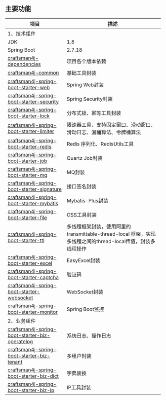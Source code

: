 ## 主要功能

| 项目                                                                                                                                                              | 描述                                                                         |
|-----------------------------------------------------------------------------------------------------------------------------------------------------------------|----------------------------------------------------------------------------|
| 1、技术组件                                                                                                                                                          |                                                                            |
| JDK                                                                                                                                                             | 1.8                                                                        |
| Spring Boot                                                                                                                                                     | 2.7.18                                                                     |
| [craftsman4j-dependencies](https://github.com/slipper4j/craftsman4j-framework/tree/master/craftsman4j-dependencies)                                             | 项目各个版本依赖                                                                   |
| [craftsman4j-common](https://github.com/slipper4j/craftsman4j-framework/tree/master/craftsman4j-common)                                                         | 基础工具封装                                                                     |
| [craftsman4j-spring-boot-starter-web](https://github.com/slipper4j/craftsman4j-framework/tree/master/craftsman4j-spring-boot-starter-web)                       | Spring Web封装                                                               |
| [craftsman4j-spring-boot-starter-security](https://github.com/slipper4j/craftsman4j-framework/tree/master/craftsman4j-spring-boot-starter-security)             | Spring Security封装                                                          |
| [craftsman4j-spring-boot-starter-lock](https://github.com/slipper4j/craftsman4j-framework/tree/master/craftsman4j-spring-boot-starter-protection)               | 分布式锁、幂等工具封装                                                                |
| [craftsman4j-spring-boot-starter-limiter](https://github.com/slipper4j/craftsman4j-framework/tree/master/craftsman4j-spring-boot-starter-limiter)               | 限速器工具，支持固定窗口、滑动窗口、滑动日志、漏桶算法、令牌桶算法                                          |
| [craftsman4j-spring-boot-starter-redis](https://github.com/slipper4j/craftsman4j-framework/tree/master/craftsman4j-spring-boot-starter-redis)                   | Redis 序列化、RedisUtils工具                                                     |
| [craftsman4j-spring-boot-starter-job](https://github.com/slipper4j/craftsman4j-framework/tree/master/craftsman4j-spring-boot-starter-job)                       | Quartz Job封装                                                               |
| [craftsman4j-spring-boot-starter-mq](https://github.com/slipper4j/craftsman4j-framework/tree/master/craftsman4j-spring-boot-starter-mq)                         | MQ封装                                                                       |
| [craftsman4j-spring-boot-starter-signature](https://github.com/slipper4j/craftsman4j-framework/tree/master/craftsman4j-spring-boot-starter-signature)           | 接口签名封装                                                                     |
| [craftsman4j-spring-boot-starter-mybatis](https://github.com/slipper4j/craftsman4j-framework/tree/master/craftsman4j-spring-boot-starter-mybatis)               | Mybatis-Plus封装                                                             |
| [craftsman4j-spring-boot-starter-file](https://github.com/slipper4j/craftsman4j-framework/tree/master/craftsman4j-spring-boot-starter-file)                     | OSS工具封装                                                                    |
| [craftsman4j-spring-boot-starter-ttl](https://github.com/slipper4j/craftsman4j-framework/tree/master/craftsman4j-spring-boot-starter-ttl)                       | 多线程框架封装，使用阿里的 transmittable-thread-local 框架，实现多线程之间的thread-local传值，封装多线程操作 |
| [craftsman4j-spring-boot-starter-excel](https://github.com/slipper4j/craftsman4j-framework/tree/master/craftsman4j-spring-boot-starter-excel)                   | EasyExcel封装                                                                |
| [craftsman4j-spring-boot-starter-captcha](https://github.com/slipper4j/craftsman4j-framework/tree/master/craftsman4j-spring-boot-starter-captcha)               | 验证码                                                                        |
| [craftsman4j-spring-boot-starter-websocket](https://github.com/slipper4j/craftsman4j-framework/tree/master/craftsman4j-spring-boot-starter-websocket)           | WebSocket封装                                                                |
| [craftsman4j-spring-boot-starter-monitor](https://github.com/slipper4j/craftsman4j-framework/tree/master/craftsman4j-spring-boot-starter-monitor)               | Spring Boot监控                                                              |
| 2、业务组件                                                                                                                                                          |                                                                            |
| [craftsman4j-spring-boot-starter-biz-operatelog](https://github.com/slipper4j/craftsman4j-framework/tree/master/craftsman4j-spring-boot-starter-biz-operatelog) | 系统日志、操作日志                                                                  |                                                            |
| [craftsman4j-spring-boot-starter-biz-tenant](https://github.com/slipper4j/craftsman4j-framework/tree/master/craftsman4j-spring-boot-starter-biz-tenant)         | 多租户封装                                                                      |
| [craftsman4j-spring-boot-starter-biz-dict](https://github.com/slipper4j/craftsman4j-framework/tree/master/craftsman4j-spring-boot-starter-biz-dict)             | 字典装换                                                                       |
| [craftsman4j-spring-boot-starter-biz-ip](https://github.com/slipper4j/craftsman4j-framework/tree/master/craftsman4j-spring-boot-starter-biz-ip)                 | IP工具封装                                                                     |